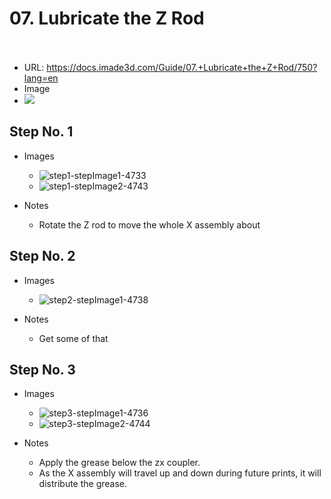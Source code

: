 # 07. Lubricate the Z Rod</u><br><br>

   - URL: https://docs.imade3d.com/Guide/07.+Lubricate+the+Z+Rod/750?lang=en
   - Image
   - ![](https://d17kynu4zpq5hy.cloudfront.net/igi/imade3d/tg13uy5nfBL6MMmD.medium)


  ## Step No. 1

   - Images
     - ![step1-stepImage1-4733](https://d17kynu4zpq5hy.cloudfront.net/igi/imade3d/DtijdiDkPoRpmCKM.medium)
     - ![step1-stepImage2-4743](https://d17kynu4zpq5hy.cloudfront.net/igi/imade3d/ercLRXF24yV5OYwX.medium)

   - Notes
     - Rotate the Z rod to move the whole X assembly about

  ## Step No. 2

   - Images
     - ![step2-stepImage1-4738](https://d17kynu4zpq5hy.cloudfront.net/igi/imade3d/4DD1QiA5EMnCC2d3.medium)

   - Notes
     - Get some of that

  ## Step No. 3

   - Images
     - ![step3-stepImage1-4736](https://d17kynu4zpq5hy.cloudfront.net/igi/imade3d/QDKsOSfMqKiiMYtW.medium)
     - ![step3-stepImage2-4744](https://d17kynu4zpq5hy.cloudfront.net/igi/imade3d/QXyDhXZhvWpyBjoW.medium)

   - Notes
     - Apply the grease below the zx coupler.
     - As the X assembly will travel up and down during future prints, it will distribute the grease.
